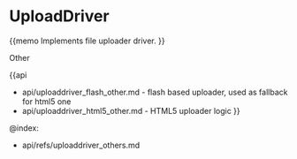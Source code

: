 UploadDriver 
=============


{{memo Implements file uploader driver. }}






<div class='h2'>Other</div>


{{api
- api/uploaddriver_flash_other.md - flash based uploader, used as fallback for html5 one
- api/uploaddriver_html5_other.md - HTML5 uploader logic
}}


@index:
- api/refs/uploaddriver_others.md

